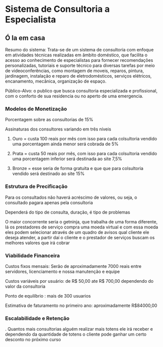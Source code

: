 # Sistema de Consultoria a Especialista

## Ó la em casa

Resumo do sistema: Trata-se de um sistema de consultoria com enfoque em atividades técnicas realizadas em âmbito doméstico, que facilita o acesso ao conhecimento de especialistas para fornecer recomendações personalizadas, tutoriais e suporte técnico para diversas tarefas por meio de videoconferências, como montagem de moveis, reparos, pintura, jardinagem, instalação e reparo de eletrodomésticos, serviços elétricos, encanamento, mecânica, organização de espaço.

Público-Alvo: o publico que busca consultoria especializada e profissional, com o conforto de sua residencia ou no aperto de uma emergencia.

### Modelos de Monetização

Porcentagem sobre as consultorias de 15%

Assinaturas dos consultores variando em três níveis
1. Ouro = custa 100 reais por mês com isso para cada colsultoria vendido uma porcentagem ainda menor será cobrada de 5%

2.  Prata = custa 50 reais por mês, com isso para cada colsultoria vendido uma porcentagem inferior será destinada ao site 7,5%

3. Bronze = esse seria de forma gratuita e que que para colsultoria vendido será destinado ao site 15%
   
### Estrutura de Precificação

Para os consultados não haverá acréscimo de valores, ou seja, o consultado pagara apenas pela consultoria 

Dependerá do tipo de consulta, duração, é tipo de problemas

O maior concorrente seria o getninja, que trabalha de uma forma diferente, lá os prestadores de serviço compra uma moeda virtual e com essa moeda eles podem selecionar através de um quadro de avisos qual cliente ele deseja atender, a partir daí o cliente e o prestador de serviços buscam os melhores valores que irá cobrar

### Viabilidade Financeira

Custos fixos mensais: Serão de aproximadamente 7000 reais entre servidores, licenciamento e nossa manutenção e equipe

Custos variáveis por usuário: de R$ 50,00 ate R$ 700,00 dependendo do valor da consultoria

Ponto de equilíbrio : mais de 300 usuarios

Estimativa de faturamento no primeiro ano: aproximadamente R$84000,00

### Escalabilidade e Retenção
. Quantos mais consultorias alguém realizar mais totens ele irá receber e dependendo  da quantidade de totens o cliente pode ganhar um certo desconto no próximo curso

